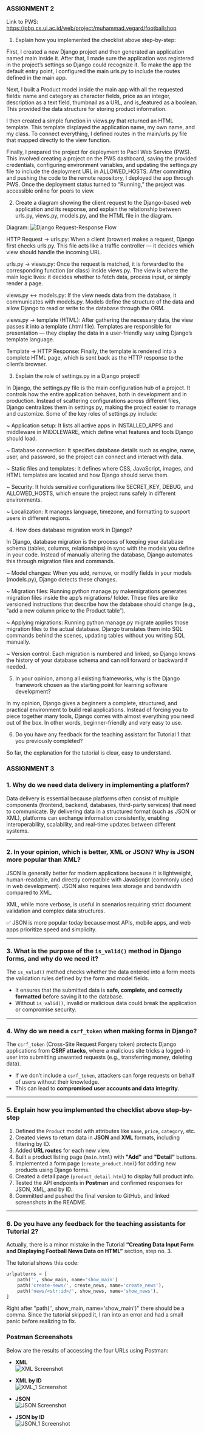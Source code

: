 ### ASSIGNMENT 2
Link to PWS: https://pbp.cs.ui.ac.id/web/project/muhammad.vegard/footballshop

1. Explain how you implemented the checklist above step-by-step:

First, I created a new Django project and then generated an application named main inside it. After that, I made sure the application was registered in the project’s settings so Django could recognize it. To make the app the default entry point, I configured the main urls.py to include the routes defined in the main app.

Next, I built a Product model inside the main app with all the requested fields: name and category as character fields, price as an integer, description as a text field, thumbnail as a URL, and is_featured as a boolean. This provided the data structure for storing product information.

I then created a simple function in views.py that returned an HTML template. This template displayed the application name, my own name, and my class. To connect everything, I defined routes in the main/urls.py file that mapped directly to the view function.

Finally, I prepared the project for deployment to Pacil Web Service (PWS). This involved creating a project on the PWS dashboard, saving the provided credentials, configuring environment variables, and updating the settings.py file to include the deployment URL in ALLOWED_HOSTS. After committing and pushing the code to the remote repository, I deployed the app through PWS. Once the deployment status turned to “Running,” the project was accessible online for peers to view.

2. Create a diagram showing the client request to the Django-based web application and its response, and explain the relationship between urls.py, views.py, models.py, and the HTML file in the diagram.

Diagram: 
![Django Request-Response Flow](images/image.png)

HTTP Request → urls.py: When a client (browser) makes a request, Django first checks urls.py. This file acts like a traffic controller — it decides which view should handle the incoming URL.

urls.py → views.py: Once the request is matched, it is forwarded to the corresponding function (or class) inside views.py. The view is where the main logic lives: it decides whether to fetch data, process input, or simply render a page.

views.py ↔ models.py: If the view needs data from the database, it communicates with models.py. Models define the structure of the data and allow Django to read or write to the database through the ORM.

views.py → template (HTML): After gathering the necessary data, the view passes it into a template (.html file). Templates are responsible for presentation — they display the data in a user-friendly way using Django’s template language.

Template → HTTP Response: Finally, the template is rendered into a complete HTML page, which is sent back as the HTTP response to the client’s browser.

3. Explain the role of settings.py in a Django project!

In Django, the settings.py file is the main configuration hub of a project. It controls how the entire application behaves, both in development and in production. Instead of scattering configurations across different files, Django centralizes them in settings.py, making the project easier to manage and customize.
Some of the key roles of settings.py include:

~ Application setup: It lists all active apps in INSTALLED_APPS and middleware in MIDDLEWARE, which define what features and tools Django should load.

~ Database connection: It specifies database details such as engine, name, user, and password, so the project can connect and interact with data.

~ Static files and templates: It defines where CSS, JavaScript, images, and HTML templates are located and how Django should serve them.

~ Security: It holds sensitive configurations like SECRET_KEY, DEBUG, and ALLOWED_HOSTS, which ensure the project runs safely in different environments.

~ Localization: It manages language, timezone, and formatting to support users in different regions.

4. How does database migration work in Django?

In Django, database migration is the process of keeping your database schema (tables, columns, relationships) in sync with the models you define in your code. Instead of manually altering the database, Django automates this through migration files and commands.

~ Model changes: When you add, remove, or modify fields in your models (models.py), Django detects these changes.

~ Migration files: Running python manage.py makemigrations generates migration files inside the app’s migrations/ folder. These files are like versioned instructions that describe how the database should change (e.g., “add a new column price to the Product table”).

~ Applying migrations: Running python manage.py migrate applies those migration files to the actual database. Django translates them into SQL commands behind the scenes, updating tables without you writing SQL manually.

~ Version control: Each migration is numbered and linked, so Django knows the history of your database schema and can roll forward or backward if needed.

5. In your opinion, among all existing frameworks, why is the Django framework chosen as the starting point for learning software development?

In my opinion, Django gives a beginners a complete, structured, and practical environment to build real applications. Instead of forcing you to piece together many tools, Django comes with almost everything you need out of the box. In other words, beginner-friendly and very easy to use.

6. Do you have any feedback for the teaching assistant for Tutorial 1 that you previously completed?

So far, the explanation for the tutorial is clear, easy to understand.


### ASSIGNMENT 3

### 1. Why do we need data delivery in implementing a platform?
Data delivery is essential because platforms often consist of multiple components (frontend, backend, databases, third-party services) that need to communicate. By delivering data in a structured format (such as JSON or XML), platforms can exchange information consistently, enabling interoperability, scalability, and real-time updates between different systems.

---

### 2. In your opinion, which is better, XML or JSON? Why is JSON more popular than XML?
JSON is generally better for modern applications because it is lightweight, human-readable, and directly compatible with JavaScript (commonly used in web development). JSON also requires less storage and bandwidth compared to XML.  

XML, while more verbose, is useful in scenarios requiring strict document validation and complex data structures.  

✅ JSON is more popular today because most APIs, mobile apps, and web apps prioritize speed and simplicity.

---

### 3. What is the purpose of the `is_valid()` method in Django forms, and why do we need it?
The `is_valid()` method checks whether the data entered into a form meets the validation rules defined by the form and model fields.  

- It ensures that the submitted data is **safe, complete, and correctly formatted** before saving it to the database.  
- Without `is_valid()`, invalid or malicious data could break the application or compromise security.  

---

### 4. Why do we need a `csrf_token` when making forms in Django?  
The `csrf_token` (Cross-Site Request Forgery token) protects Django applications from **CSRF attacks**, where a malicious site tricks a logged-in user into submitting unwanted requests (e.g., transferring money, deleting data).  

- If we don’t include a `csrf_token`, attackers can forge requests on behalf of users without their knowledge.  
- This can lead to **compromised user accounts and data integrity**.  

---

### 5. Explain how you implemented the checklist above step-by-step
1. Defined the `Product` model with attributes like `name`, `price`, `category`, etc.  
2. Created views to return data in **JSON** and **XML** formats, including filtering by ID.  
3. Added **URL routes** for each new view.  
4. Built a product listing page (`main.html`) with **"Add"** and **"Detail"** buttons.  
5. Implemented a form page (`create_product.html`) for adding new products using Django forms.  
6. Created a detail page (`product_detail.html`) to display full product info.  
7. Tested the API endpoints in **Postman** and confirmed responses for JSON, XML, and by ID.  
8. Committed and pushed the final version to GitHub, and linked screenshots in the README.  

---

### 6. Do you have any feedback for the teaching assistants for Tutorial 2?
Actually, there is a minor mistake in the Tutorial **“Creating Data Input Form and Displaying Football News Data on HTML”** section, step no. 3.  

The tutorial shows this code:
```python
urlpatterns = [
    path('', show_main, name='show_main')
    path('create-news/', create_news, name='create_news'),
    path('news/<str:id>/', show_news, name='show_news'),
]
```
Right after "path('', show_main, name='show_main')" there should be a comma. Since the tutorial skipped it, I ran into an error and had a small panic before realizing to fix.

###  Postman Screenshots

Below are the results of accessing the four URLs using Postman:

- **XML**  
  ![XML Screenshot](images/XML.jpg)

- **XML by ID**  
  ![XML_1 Screenshot](images/XML_1.jpg)

- **JSON**  
  ![JSON Screenshot](images/JSON.jpg)

- **JSON by ID**  
  ![JSON_1 Screenshot](images/JSON_1.jpg)

